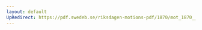 ```yaml
---
layout: default
UpRedirect: https://pdf.swedeb.se/riksdagen-motions-pdf/1870/mot_1870__fk__00033/mot_1870__fk__00033_002.pdf
---
```

